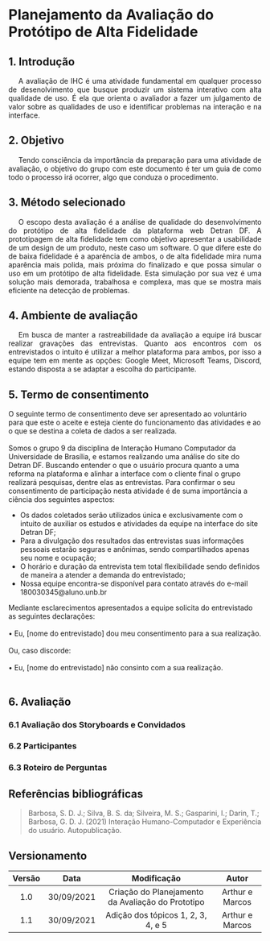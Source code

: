 # Planejamento da Avaliação do Protótipo de Alta Fidelidade
## 1. Introdução

<p style="text-indent: 20px; text-align: justify;">
A avaliação de IHC é uma atividade fundamental em qualquer processo de desenolvimento que busque produzir um sistema interativo com alta qualidade de uso. É ela que orienta o avaliador a fazer um julgamento de valor sobre as qualidades de uso e identificar problemas na interação e na interface.
</p>

## 2. Objetivo

<p style="text-indent: 20px; text-align: justify;">
Tendo consciência da importância da preparação para uma atividade de avaliação, o objetivo do grupo com este documento é ter um guia de como todo o processo irá ocorrer, algo que conduza o procedimento.
</p>

## 3. Método selecionado

<p style="text-indent: 20px; text-align: justify;">
O escopo desta avaliação é a análise de qualidade do desenvolvimento do protótipo de alta fidelidade da plataforma web Detran DF. A prototipagem de alta fidelidade tem como objetivo apresentar a usabilidade de um design de um produto, neste caso um software. O que difere este do de baixa fidelidade é a aparência de ambos, o de alta fidelidade mira numa aparência mais polida, mais próxima do finalizado e que possa simular o uso em um protótipo de alta fidelidade. Esta simulação por sua vez é uma solução mais demorada, trabalhosa e complexa, mas que se mostra mais eficiente na detecção de problemas.
</p>

## 4. Ambiente de avaliação

<p style="text-indent: 20px; text-align: justify;">
Em busca de manter a rastreabilidade da avaliação a equipe irá buscar realizar gravações das entrevistas.
Quanto aos encontros com os entrevistados o intuito é utilizar a melhor plataforma para ambos, por isso
a equipe tem em mente as opções: Google Meet, Microsoft Teams, Discord, estando disposta a se adaptar
a escolha do participante.
</p>

## 5. Termo de consentimento

<p style="text-indent: 20px; text-align: justify;">

O seguinte termo de consentimento deve ser apresentado ao voluntário para que este o aceite e esteja ciente do funcionamento das atividades e ao o que se destina a coleta de dados a ser realizada.
<br/><br/>
Somos o grupo 9 da disciplina de Interação Humano Computador da Universidade de Brasília, e estamos realizando uma análise do site do Detran DF. Buscando entender o que o usuário procura quanto a uma reforma na plataforma e alinhar a interface com o cliente final o grupo realizará pesquisas, dentre elas as entrevistas. Para confirmar o seu consentimento de participação nesta atividade é de suma importância a ciência dos seguintes aspectos:

<ul>
<li>Os dados coletados serão utilizados única e exclusivamente com o intuito de auxiliar os estudos e atividades da equipe na interface do site Detran DF;</li>
<li>Para a divulgação dos resultados das entrevistas suas informações pessoais estarão seguras e anônimas, sendo compartilhados apenas seu nome e ocupação;</li>
<li>O horário e duração da entrevista tem total flexibilidade sendo definidos de maneira a atender a demanda do entrevistado;</li>
<li>Nossa equipe encontra-se disponível para contato através do e-mail 180030345@aluno.unb.br</li>
</ul>

Mediante esclarecimentos apresentados a equipe solicita do entrevistado as seguintes declarações:
<br/><br/>
• Eu, [nome do entrevistado] dou meu consentimento para a sua realização.
<br/><br/>
Ou, caso discorde:
<br/><br/>
• Eu, [nome do entrevistado] não consinto com a sua realização.
<br/><br/>

</p>

## 6. Avaliação

### 6.1 Avaliação dos Storyboards e Convidados

### 6.2 Participantes

### 6.3 Roteiro de Perguntas

## Referências bibliográficas

> Barbosa, S. D. J.; Silva, B. S. da; Silveira, M. S.; Gasparini, I.; Darin, T.; Barbosa, G. D. J. (2021) Interação Humano-Computador e Experiência do usuário. Autopublicação.

## Versionamento

| Versão |    Data    |                    Modificação                     |    Autor    |
| :----: | :--------: | :------------------------------------------------: | :---------: |
|  1.0   | 30/09/2021 | Criação do Planejamento da Avaliação do Prototipo | Arthur e Marcos |
|  1.1   | 30/09/2021 | Adição dos tópicos 1, 2, 3, 4, e 5 | Arthur e Marcos |
